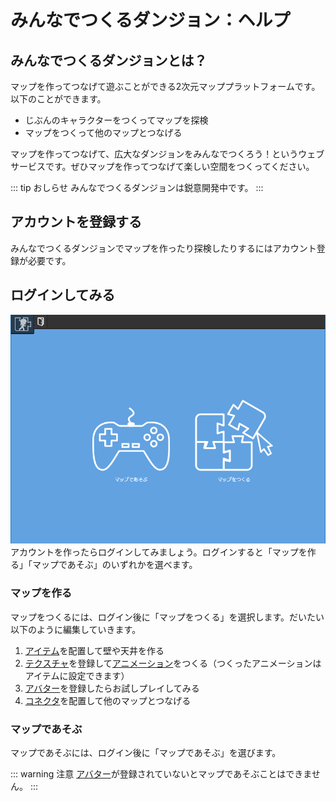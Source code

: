 # みんなでつくるダンジョン：ヘルプ

## みんなでつくるダンジョンとは？
マップを作ってつなげて遊ぶことができる2次元マッププラットフォームです。
以下のことができます。

- じぶんのキャラクターをつくってマップを探検
- マップをつくって他のマップとつなげる

マップを作ってつなげて、広大なダンジョンをみんなでつくろう！というウェブサービスです。ぜひマップを作ってつなげて楽しい空間をつくってください。

::: tip おしらせ
みんなでつくるダンジョンは鋭意開発中です。
:::

## アカウントを登録する
みんなでつくるダンジョンでマップを作ったり探検したりするにはアカウント登録が必要です。

## ログインしてみる
![ログイン後の画面](./images/select-play-mode.png)
アカウントを作ったらログインしてみましょう。ログインすると「マップを作る」「マップであそぶ」のいずれかを選べます。

### マップを作る
マップをつくるには、ログイン後に「マップをつくる」を選択します。だいたい以下のように編集していきます。

1. [アイテム](/guide/item/)を配置して壁や天井を作る
1. [テクスチャ](/guide/texture/)を登録して[アニメーション](/guide/animation/)をつくる（つくったアニメーションはアイテムに設定できます）
1. [アバター](/guide/avatar/)を登録したらお試しプレイしてみる
1. [コネクタ](/guide/connector/)を配置して他のマップとつなげる

### マップであそぶ
マップであそぶには、ログイン後に「マップであそぶ」を選びます。

::: warning 注意
[アバター](/guide/avatar/)が登録されていないとマップであそぶことはできません。
:::

